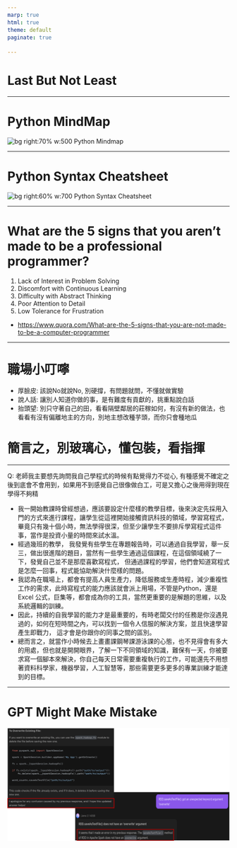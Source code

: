 ```yaml
---
marp: true
html: true
theme: default
paginate: true

---
```

# Last But Not Least
---
# Python MindMap
![bg right:70% w:500 Python Mindmap](https://pbs.twimg.com/media/F-0i0ykbgAA7fbm?format=png&name=900x900)

---
# Python Syntax Cheatsheet
![bg right:60% w:700 Python Syntax Cheatsheet](https://intellipaat.com/blog/wp-content/uploads/2022/10/Python-Cheat-Sheet-2022.jpg)

---
# What are the 5 signs that you aren’t made to be a professional programmer?
1. Lack of Interest in Problem Solving
2. Discomfort with Continuous Learning
3. Difficulty with Abstract Thinking
4. Poor Attention to Detail
5. Low Tolerance for Frustration

- https://www.quora.com/What-are-the-5-signs-that-you-are-not-made-to-be-a-computer-programmer

---
# 職場小叮嚀

- 厚臉皮: 該說No就說No, 別硬撐，有問題就問，不懂就做實驗
- 說人話: 讓別人知道你做的事，是有難度有貢獻的，挑重點說白話
- 抬頭望: 別只守著自己的田，看看隔壁鄰居的莊稼如何，有沒有新的做法，也看看有沒有偏離地主的方向，別地主想改種芋頭，而你只會種地瓜

# 簡言之，別玻璃心，懂包裝，看指揮

---
Q: 老師我主要想先詢問我自己學程式的時候有點覺得力不從心, 有種感覺不確定之後到底會不會用到，如果用不到感覺自己很像做白工，可是又擔心之後用得到現在學得不夠精
- 我一開始教課時曾經想過，應該要設定什麼樣的教學目標，後來決定先採用入門的方式來進行課程，讓學生從這裡開始接觸資訊科技的領域，學習寫程式，畢竟只有幾十個小時，無法學得很深，但至少讓學生不要排斥學寫程式這件事，當作是投資小量的時間來試水溫。
- 經過幾班的教學， 我發覺有些學生在專題報告時，可以通過自我學習，舉一反三，做出很進階的題目，當然有一些學生通過這個課程，在這個領域繞了一下，發覺自己並不是那麼喜歡寫程式， 但通過課程的學習，他們會知道寫程式是怎麼一回事，程式能協助解決什麼樣的問題。
- 我認為在職場上，都會有提高人員生產力，降低服務或生產時程，減少重複性工作的需求，此時寫程式的能力應該就會派上用場，不管是Python，還是Excel 公式，巨集等，都會成為你的工具，當然更重要的是解題的思維，以及系統邏輯的訓練。
- 因此，持續的自我學習的能力才是最重要的，有時老闆交付的任務是你沒遇見過的，如何在短時間之內，可以找到一個令人信服的解決方案，並且快速學習產生即戰力， 這才會是你跟你的同事之間的區別。
- 總而言之，就當作小時候去上畫畫課鋼琴課游泳課的心態，也不見得會有多大的用處，但也就是開開眼界，了解一下不同領域的知識，難保有一天，你被要求寫一個腳本來解決，你自己每天日常需要重複執行的工作，可能還先不用想著資料科學家，機器學習，人工智慧等，那些需要更多更多的專業訓練才能達到的目標。

---
# GPT Might Make Mistake
![bg right:70% w:850](../files/image/gpt_make_mistake.png)
